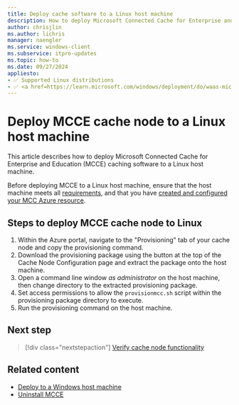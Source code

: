 ```yaml
---
title: Deploy cache software to a Linux host machine
description: How to deploy Microsoft Connected Cache for Enterprise and Education cache software to a Linux host machine.
author: chrisjlin
ms.author: lichris
manager: naengler
ms.service: windows-client
ms.subservice: itpro-updates
ms.topic: how-to
ms.date: 09/27/2024
appliesto: 
- ✅ Supported Linux distributions
- ✅ <a href=https://learn.microsoft.com/windows/deployment/do/waas-microsoft-connected-cache target=_blank>Microsoft Connected Cache for Enterprise and Education</a>	
---
```


# Deploy MCCE cache node to a Linux host machine

This article describes how to deploy Microsoft Connected Cache for Enterprise and Education (MCCE) caching software to a Linux host machine.

Before deploying MCCE to a Linux host machine, ensure that the host machine meets all [requirements](mcc-enterprise-prerequisites.md), and that you have [created and configured your MCC Azure resource](https://aka.ms/mccent-create-resources).

## Steps to deploy MCCE cache node to Linux

1. Within the Azure portal, navigate to the "Provisioning" tab of your cache node and copy the provisioning command.
1. Download the provisioning package using the button at the top of the Cache Node Configuration page and extract the package onto the host machine.
1. Open a command line window *as administrator* on the host machine, then change directory to the extracted provisioning package.
1. Set access permissions to allow the `provisionmcc.sh` script within the provisioning package directory to execute.
1. Run the provisioning command on the host machine.

## Next step

> [!div class="nextstepaction"]
> [Verify cache node functionality](mcc-enterprise-verify-functionality.md)

## Related content

- [Deploy to a Windows host machine](mcc-enterprise-deploy-windows.md)
- [Uninstall MCCE](mcc-enterprise-uninstall.md)